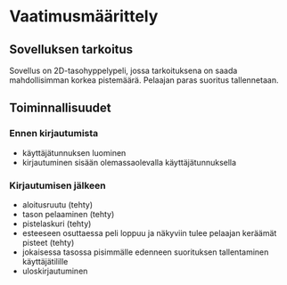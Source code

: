 # Vaatimusmäärittely
## Sovelluksen tarkoitus
Sovellus on 2D-tasohyppelypeli, jossa tarkoituksena on saada mahdollisimman korkea pistemäärä. Pelaajan paras suoritus tallennetaan.
## Toiminnallisuudet
### Ennen kirjautumista
- käyttäjätunnuksen luominen
- kirjautuminen sisään olemassaolevalla käyttäjätunnuksella
### Kirjautumisen jälkeen
- aloitusruutu (tehty)
- tason pelaaminen (tehty)
- pistelaskuri (tehty)
- esteeseen osuttaessa peli loppuu ja näkyviin tulee pelaajan keräämät pisteet (tehty)
- jokaisessa tasossa pisimmälle edenneen suorituksen tallentaminen käyttäjätilille
- uloskirjautuminen
